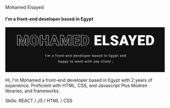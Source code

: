 Mohamed Elsayed
#### I'm a front-end developer based in Egypt 
![I'm a front-end developer based in Egypt ](https://github.com/mohamedelsaid72/mohamedelsaid72/blob/main/profile.PNG)

Hi, I'm Mohamed a front-end developer based in Egypt with 2 years of experience. Proficient with HTML, CSS, and Javascript Plus Modren libraries, and frameworks.

Skills: REACT / JS / HTML / CSS




